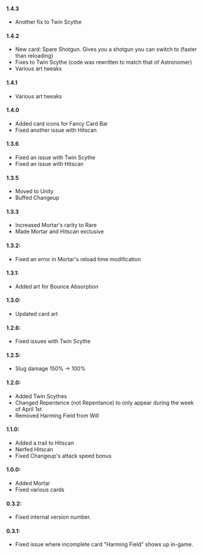 #### 1.4.3
- Another fix to Twin Scythe

#### 1.4.2
- New card: Spare Shotgun. Gives you a shotgun you can switch to (faster than reloading)
- Fixes to Twin Scythe (code was rewritten to match that of Astronomer)
- Various art tweaks

#### 1.4.1
- Various art tweaks

#### 1.4.0
- Added card icons for Fancy Card Bar
- Fixed another issue with Hitscan

#### 1.3.6
- Fixed an issue with Twin Scythe
- Fixed an issue with Hitscan

#### 1.3.5
- Moved to Unity
- Buffed Changeup

#### 1.3.3
- Increased Mortar's rarity to Rare
- Made Mortar and Hitscan exclusive

#### 1.3.2:
- Fixed an error in Mortar's reload time modification

#### 1.3.1:
- Added art for Bounce Absorption

#### 1.3.0:
- Updated card art

#### 1.2.6:
- Fixed issues with Twin Scythe

#### 1.2.5:
- Slug damage 150% -> 100%

#### 1.2.0:
- Added Twin Scythes
- Changed Repentence (not Repentance) to only appear during the week of April 1st
- Removed Harming Field from Will

#### 1.1.0:
- Added a trail to Hitscan
- Nerfed Hitscan
- Fixed Changeup's attack speed bonus

#### 1.0.0:
- Added Mortar
- Fixed various cards

#### 0.3.2:
- Fixed internal version number.

#### 0.3.1:
- Fixed issue where incomplete card "Harming Field" shows up in-game.